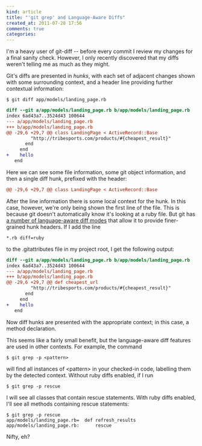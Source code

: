 ```yaml
---
kind: article
title: "'git grep' and Language-Aware Diffs"
created_at: 2011-07-28 17:56
comments: true
categories: 
---
```


I'm a heavy user of git-diff -- before every commit I review my changes
for a final sanity check. However, I only recently discovered that my
diffs weren't telling me as much as they might.

Git's diffs are presented in *hunks*, with each set of adjacent changes
shown with some surrounding context, and a header line providing further
contextual information:

~~~
$ git diff app/models/landing_page.rb
~~~
~~~ diff
diff --git a/app/models/landing_page.rb b/app/models/landing_page.rb
index 6ad43a7..3524d43 100644
--- a/app/models/landing_page.rb
+++ b/app/models/landing_page.rb
@@ -29,6 +29,7 @@ class LandingPage < ActiveRecord::Base
         "http://tribesports.com/products/#{cheapest_result}"
       end
     end
+    hello
   end
~~~

Here we can see some file information, some git object information, and
then a single diff hunk, prefixed with the header:

~~~ diff
@@ -29,6 +29,7 @@ class LandingPage < ActiveRecord::Base
~~~

After the line information there is some local context for the
hunk. In this case, however, we're only being shown the first line
of the file. This is because git doesn't automatically know it's
looking at a ruby file. But git has [a number of language-aware diff
modes](http://www.kernel.org/pub/software/scm/git/docs/gitattributes.html#_defining_a_custom_hunk_header)
that allow it to provide finer-grained hunk headers. If I add the line

    *.rb diff=ruby

to the .gitattributes file in my project root, I get the following output:

~~~ diff
diff --git a/app/models/landing_page.rb b/app/models/landing_page.rb
index 6ad43a7..3524d43 100644
--- a/app/models/landing_page.rb
+++ b/app/models/landing_page.rb
@@ -29,6 +29,7 @@ def cheapest_url
         "http://tribesports.com/products/#{cheapest_result}"
       end
     end
+    hello
   end
~~~

Now diff hunks are presented with the appropriate context; in this case,
a method declaration.

This seems like a fairly small benefit, but the language-aware diff
features are used in other contexts. For example, the command

    $ git grep -p <pattern>

will find all instances of \<pattern\> in your checked-in code,
labelling them by the detected context. Without ruby diffs enabled, if I
run

    $ git grep -p rescue

I will see all classes that contain rescue statements. With ruby diffs
enabled, I'll see all methods containing rescue statements:

    $ git grep -p rescue
    app/models/landing_page.rb=  def refresh_results
    app/models/landing_page.rb:      rescue

Nifty, eh?
